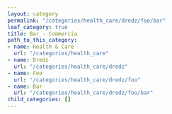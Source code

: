 ```yaml
---
layout: category
permalink: "/categories/health_care/dredz/foo/bar"
leaf_category: true
title: Bar - Commercia
path_to_this_category:
- name: Health & Care
  url: "/categories/health_care"
- name: Dredz
  url: "/categories/health_care/dredz"
- name: Foo
  url: "/categories/health_care/dredz/foo"
- name: Bar
  url: "/categories/health_care/dredz/foo/bar"
child_categories: []
---
```

